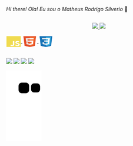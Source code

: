  *Hi there! Ola! Eu sou o Matheus Rodrigo Silverio* 👋
 ##
 
<div align="center">
  <a href="https://github.com/mathrsilverio">
  <img height="180em" src="https://github-readme-stats.vercel.app/api?username=mathrsilverio&show_icons=true&theme=dark&include_all_commits=true&count_private=true"/>
  <img height="180em" src="https://github-readme-stats.vercel.app/api/top-langs/?username=mathrsilverio&layout=default&langs_count=7&theme=dark"/>
</div>
 <div style="display: inline_block"><br>
  <img align="center" alt="Math-Js" height="30" width="40" src="https://raw.githubusercontent.com/devicons/devicon/master/icons/javascript/javascript-plain.svg">
  <img align="center" alt="Math-HTML" height="30" width="40" src="https://raw.githubusercontent.com/devicons/devicon/master/icons/html5/html5-original.svg">
  <img align="center" alt="Math-CSS" height="30" width="40" src="https://raw.githubusercontent.com/devicons/devicon/master/icons/css3/css3-original.svg">
 </div>
 
 ##
 
 <div> 
  <a href="https://instagram.com/mathrsilverio" target="_blank"><img src="https://img.shields.io/badge/-Instagram-%23E4405F?style=for-the-badge&logo=instagram&logoColor=white" target="_blank"></a>
  <a href = "mailto:mathrsilverio@gmail.com"><img src="https://img.shields.io/badge/-Gmail-%23333?style=for-the-badge&logo=gmail&logoColor=white" target="_blank"></a>
  <a href="https://www.linkedin.com/in/matheus-rodrigo-silverio-584730204" target="_blank"><img src="https://img.shields.io/badge/-LinkedIn-%230077B5?style=for-the-badge&logo=linkedin&logoColor=white" target="_blank"></a>
  <a href="https://www.codepen.io/matazzo" target="_blank"><img src="https://img.shields.io/badge/Codepen-000000?style=for-the-badge&logo=codepen&logoColor=white" target="_blank">
  
  ![snake gif](https://github.com/Mathrsilverio/mathrsilverio/blob/output/github-contribution-grid-snake.svg)
</div>
